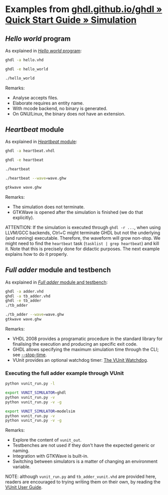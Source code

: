 # Examples from [ghdl.github.io/ghdl » Quick Start Guide » Simulation](https://ghdl.github.io/ghdl/quick_start/simulation)

## *Hello world* program

As explained in [*Hello world* program](https://ghdl.github.io/ghdl/quick_start/simulation/hello):

```sh
ghdl -a hello.vhd

ghdl -e hello_world

./hello_world
```

Remarks:

- Analyse accepts files.
- Elaborate requires an entity name.
- With mcode backend, no binary is generated.
- On GNU/Linux, the binary does not have an extension.

## *Heartbeat* module

As explained in [*Heartbeat* module](https://ghdl.github.io/ghdl/quick_start/simulation/heartbeat):

```sh
ghdl -a heartbeat.vhdl

ghdl -e heartbeat

./heartbeat

./heartbeat --wave=wave.ghw

gtkwave wave.ghw
```

Remarks:

- The simulation does not terminate.
- GTKWave is opened after the simulation is finished (we do that explicitly).

ATTENTION: If the simulation is executed through `ghdl -r ...`, when using LLVM/GCC backends, Ctrl+C might terminate GHDL
but not the underlying (and running) executable. Therefore, the waveform will grow non-stop. We might need to find the
`heartbeat` task (`tasklist | grep heartbeat`) and kill it. Note that this is precisely done for didactic purposes. The next example explains how to do
it properly.

## *Full adder* module and testbench

As explained in [*Full adder* module and testbench](https://ghdl.github.io/ghdl/quick_start/simulation/adder):

```sh
ghdl -a adder.vhd
ghdl -a tb_adder.vhd
ghdl -e tb_adder
./tb_adder

./tb_adder --wave=wave.ghw
gtkwave wave.ghw
```

Remarks:

- VHDL 2008 provides a programatic procedure in the standard library for finalising the execution and producing an specific exit code.
- GHDL allows specifying the maximum simulation time through the CLI; see [--stop-time](https://ghdl.github.io/ghdl/using/Simulation.html#cmdoption-ghdl-stop-time).
- VUnit provides an optional watchdog timer: [The VUnit Watchdog](http://vunit.github.io/run/user_guide.html?#the-vunit-watchdog).

### Executing the full adder example through VUnit

```sh
python vunit_run.py -l

export VUNIT_SIMULATOR=ghdl
python vunit_run.py -v
python vunit_run.py -v -g

export VUNIT_SIMULATOR=modelsim
python vunit_run.py -v
python vunit_run.py -v -g
```

Remarks:

- Explore the content of `vunit_out`.
- Testbenches are not used if they don't have the expected generic or naming.
- Integration with GTKWave is built-in.
- Switching between simulators is a matter of changing an environment variable.

NOTE: although `vunit_run.py` and `tb_adder_vunit.vhd` are provided here, readers are encouraged to trying writing them on their own, by reading the [VUnit User Guide](http://vunit.github.io/user_guide.html).
